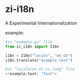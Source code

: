 # zi-i18n
A Experimental Internationalization

example:

```python
#in "example.py" file
from zi_i18n import I18n

i18n = I18n("locale", "en_US")
i18n.translate("example.text")

#in "locale/en_US.zi.lang" file
<!example.text: "Test">
```
